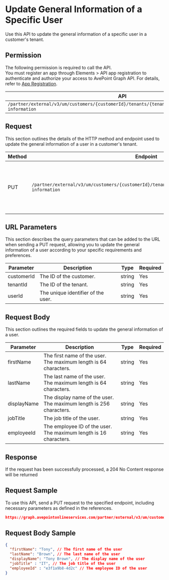 # Update General Information of a Specific User

Use this API to update the general information of a specific user in a customer's tenant. 

## Permission

The following permission is required to call the API.  
You must register an app through Elements > API app registration to authenticate and authorize your access to AvePoint Graph API. For details, refer to [App Registration](../../register-app.md).

| API | Permission  |
|-----------|--------|
| `/partner/external/v3/um/customers/{customerId}/tenants/{tenantId}/users/{userId}/general-information`|elements.um.user.readwrite.all|  

## Request

This section outlines the details of the HTTP method and endpoint used to update the general information
of a user in a customer's tenant.

| Method | Endpoint | Description |
|-----------|--------|------------|
| PUT | `/partner/external/v3/um/customers/{customerId}/tenants/{tenantId}/users/{userId}/general-information` | Updates the general information of a specific user in a customer's tenant.|

## URL Parameters

This section describes the query parameters that can be added to the URL when sending a PUT request, allowing you to update the general information of a user according to your specific requirements and preferences.

| Parameter | Description | Type | Required |
| --- | --- | --- |---|
| customerId | The ID of the customer. | string | Yes |
| tenantId | The ID of the tenant. | string | Yes |
| userId | The unique identifier of the user. | string | Yes |

## Request Body

This section outlines the required fields to update the general information of a user.

| Parameter | Description | Type | Required |
| --- | --- | --- | --- |
| firstName | The first name of the user. The maximum length is 64 characters. | string | Yes |
| lastName | The last name of the user. The maximum length is 64 characters.| string | Yes |
| displayName |  The display name of the user. The maximum length is 256 characters.| string | Yes |
| jobTitle | The job title of the user. | string | Yes |
| employeeId |The employee ID of the user. The maximum length is 16 characters.| string | Yes |

## Response

If the request has been successfully processed, a 204 No Content response will be returned

## Request Sample

To use this API, send a PUT request to the specified endpoint, including necessary parameters as defined in the references. 

```json
https://graph.avepointonlineservices.com/partner/external/v3/um/customers/966f35cc-****-****-****-25cdbcf82a07/tenants/0c7715b3-****-****-****-f3634dcfacec/users/7c18fd6f-****-****-****-5725fa9edc3f/general-information
```
## Request Body Sample

```json
{
  "firstName": "Tony", // The first name of the user
  "lastName": "Brown", // The last name of the user
  "displayName": "Tony Brown", // The display name of the user
  "jobTitle" : "IT", // The job title of the user
  "employeeId" : "e3f1a9b8-4d2c" // The employee ID of the user
}
```